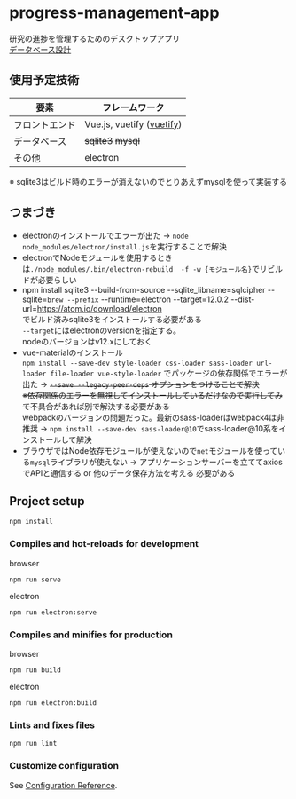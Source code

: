 # progress-management-app
研究の進捗を管理するためのデスクトップアプリ  
[データベース設計](./UML.dio)
## 使用予定技術
| 要素 | フレームワーク |
| --- | --- |
| フロントエンド | Vue.js, vuetify ([vuetify](https://vuetifyjs.com/ja/)) |
| データベース | ~~sqlite3~~ ~~mysql~~ |
| その他 | electron |
※ sqlite3はビルド時のエラーが消えないのでとりあえずmysqlを使って実装する
## つまづき
- electronのインストールでエラーが出た -> `node node_modules/electron/install.js`を実行することで解決  
- electronでNodeモジュールを使用するときは`./node_modules/.bin/electron-rebuild  -f -w {モジュール名}`でリビルドが必要らしい  
- npm install sqlite3 --build-from-source --sqlite_libname=sqlcipher --sqlite=`brew --prefix` --runtime=electron --target=12.0.2 --dist-url=https://atom.io/download/electron  
でビルド済みsqlite3をインストールする必要がある  
`--target`にはelectronのversionを指定する。  
nodeのバージョンはv12.xにしておく
- vue-materialのインストール  
`npm install --save-dev style-loader css-loader sass-loader url-loader file-loader vue-style-loader` でパッケージの依存関係でエラーが出た -> ~~`--save --legacy-peer-deps` オプションをつけることで解決  
※依存関係のエラーを無視してインストールしているだけなので実行してみて不具合があれば別で解決する必要がある~~  
webpackのバージョンの問題だった。最新のsass-loaderはwebpack4は非推奨 -> `npm install --save-dev sass-loader@10`でsass-loader@10系をインストールして解決
- ブラウザではNode依存モジュールが使えないので`net`モジュールを使っている`mysql`ライブラリが使えない -> アプリケーションサーバーを立ててaxiosでAPIと通信する or 他のデータ保存方法を考える 必要がある


## Project setup
```
npm install
```

### Compiles and hot-reloads for development
browser  
```
npm run serve
```
electron  
```
npm run electron:serve
```
### Compiles and minifies for production
browser  
```
npm run build
```
electron  
```
npm run electron:build
```
### Lints and fixes files
```
npm run lint
```

### Customize configuration
See [Configuration Reference](https://cli.vuejs.org/config/).
